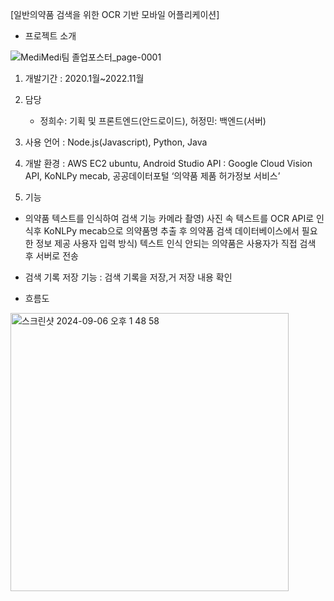 [일반의약품 검색을 위한 OCR 기반 모바일 어플리케이션]

- 프로젝트 소개

![MediMedi팀 졸업포스터_page-0001](https://github.com/user-attachments/assets/3384add9-0e00-4d99-bc63-4dafa58c6730)


1. 개발기간 : 2020.1월~2022.11월
2. 담당
   - 정희수: 기획 및 프론트엔드(안드로이드), 허정민: 백엔드(서버)
4. 사용 언어 : Node.js(Javascript), Python, Java
5. 개발 환경 : AWS EC2 ubuntu, Android Studio
API : Google Cloud Vision API, KoNLPy mecab, 공공데이터포털 ‘의약품 제품 허가정보 서비스’

6. 기능 
- 의약품 텍스트를 인식하여 검색 기능
 카메라 촬영) 사진 속 텍스트를 OCR API로 인식후 KoNLPy mecab으로 의약품명 추출 후 의약품 검색 데이터베이스에서 필요한 정보 제공
 사용자 입력 방식) 텍스트 인식 안되는 의약품은 사용자가 직접 검색 후 서버로 전송

- 검색 기록 저장 기능 : 검색 기록을 저장,거 저장 내용 확인

- 흐름도
<img width="445" alt="스크린샷 2024-09-06 오후 1 48 58" src="https://github.com/user-attachments/assets/5627cbdf-0d39-4008-8f83-26f4580b084c">

